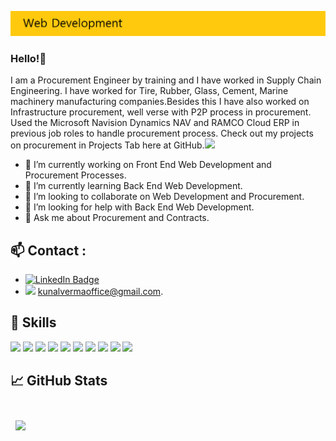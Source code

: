 
![Untitled1](https://raw.githubusercontent.com/kunal-ai/kunal-ai/main/Main%20Page.png)

### Hello!👋
I am a Procurement Engineer by training and I have worked in Supply Chain Engineering. I have worked for Tire, Rubber, Glass, Cement, Marine machinery manufacturing companies.Besides this I have also worked on Infrastructure procurement, well verse with P2P process in procurement.
Used the Microsoft Navision Dynamics NAV and RAMCO Cloud ERP in previous job roles to handle procurement process.
Check out my projects on procurement in Projects Tab here at GitHub.![](https://img.shields.io/badge/https://github.com/kunal-ai0?style=for-the-badge&logo=github&logoColor=white)

- 🔭 I’m currently working on Front End Web Development and Procurement Processes.
- 🌱 I’m currently learning Back End Web Development.
- 👯 I’m looking to collaborate on Web Development and Procurement.
- 🤔 I’m looking for help with Back End Web Development.
- 💬 Ask me about Procurement and Contracts.

## 📫 Contact : 
- [![LinkedIn Badge](https://img.shields.io/badge/LinkedIn-Profile-informational?style=flat&logo=linkedin&logoColor=white&color=0D76A8)](https://www.linkedin.com/in/kunal-verma-68a316194/)
- ![](https://img.shields.io/badge/Gmail-D14836?style=flat&logo=gmail&logoColor=white)  kunalvermaoffice@gmail.com.

## 💼 Skills

![](https://img.shields.io/badge/HTML-239120?style=for-the-badge&logo=html5&logoColor=white)
![](https://img.shields.io/badge/CSS3-1572B6?style=for-the-badge&logo=css3&logoColor=white)
![](https://img.shields.io/badge/JavaScript-F7DF1E?style=for-the-badge&logo=javascript&logoColor=black)
![](https://img.shields.io/badge/Bootstrap-563D7C?style=for-the-badge&logo=bootstrap&logoColor=white)
![](https://img.shields.io/badge/jQuery-0769AD?style=for-the-badge&logo=jquery&logoColor=white)
![](https://img.shields.io/badge/MongoDB-4EA94B?style=for-the-badge&logo=mongodb&logoColor=white)
![](https://img.shields.io/badge/Heroku-430098?style=for-the-badge&logo=heroku&logoColor=white)
![](https://img.shields.io/badge/Express.js-404D59?style=for-the-badge)
![](https://img.shields.io/badge/Node.js-43853D?style=for-the-badge&logo=node.js&logoColor=white)
![](https://img.shields.io/badge/GitHub-100000?style=for-the-badge&logo=github&logoColor=white)



## &#x1f4c8; GitHub Stats

<br>

<a href="https://github.com/kunal-ai">
  <img align="center" style="margin:0.5rem" src="https://github-readme-stats.vercel.app/api/top-langs/?username=kunal-ai&hide=html,css&title_color=ffffff&text_color=c9cacc&icon_color=4AB197&bg_color=1A2B34" />
</a>

